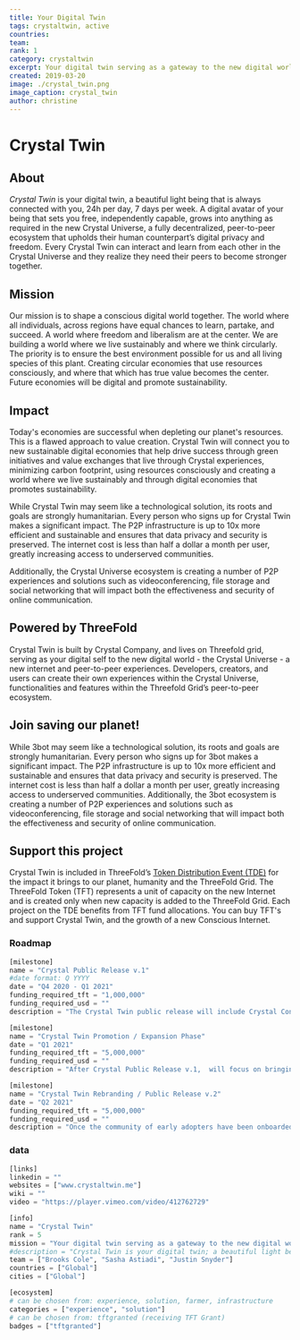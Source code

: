 ```yaml
---
title: Your Digital Twin
tags: crystaltwin, active
countries: 
team: 
rank: 1
category: crystaltwin
excerpt: Your digital twin serving as a gateway to the new digital world of peer-to-peer experiences.
created: 2019-03-20
image: ./crystal_twin.png
image_caption: crystal_twin
author: christine
---
```




# Crystal Twin

## About

*Crystal Twin* is your digital twin, a beautiful light being that is always connected with you, 24h per day, 7 days per week. A digital avatar of your being that sets you free, independently capable, grows into anything as required in the new Crystal Universe, a fully decentralized, peer-to-peer ecosystem that upholds their human counterpart’s  digital privacy and freedom. Every Crystal Twin can interact and learn from each other in the Crystal Universe and they realize they need their peers to become stronger together.

## Mission

Our mission is to shape a conscious digital world together. The world where all individuals, across regions have equal chances to learn, partake, and succeed. A world where freedom and liberalism are at the center. We are building a world where we live sustainably and where we think circularly. The priority is to ensure the best environment possible for us and all living species of this plant. Creating circular economies that use resources consciously, and where that which has true value becomes the center. Future economies will be digital and promote sustainability.

## Impact

Today's economies are successful when depleting our planet's resources. This is a flawed approach to value creation. Crystal Twin will connect you to new sustainable digital economies that help drive success through green initiatives and value exchanges that live through Crystal experiences, minimizing carbon footprint, using resources consciously and creating a world where we live sustainably and through digital economies that promotes sustainability.

While Crystal Twin may seem like a technological solution, its roots and goals are strongly humanitarian. Every person who signs up for Crystal Twin makes a significant impact. The P2P infrastructure is up to 10x more efficient and sustainable and ensures that data privacy and security is preserved. The internet cost is less than half a dollar a month per user, greatly increasing access to underserved communities. 

Additionally, the Crystal Universe ecosystem is creating a number of P2P experiences and solutions such as videoconferencing, file storage and social networking that will impact both the effectiveness and security of online communication.

 ## Powered by ThreeFold  

Crystal Twin is built by Crystal Company, and lives on Threefold grid, serving as your digital self to the new digital world - the Crystal Universe - a new internet and peer-to-peer experiences. Developers, creators, and users can create their own experiences within the Crystal Universe, functionalities and features within the Threefold Grid’s peer-to-peer ecosystem.

 ## Join saving our planet!

While 3bot may seem like a technological solution, its roots and goals are strongly humanitarian. Every person who signs up for 3bot makes a significant impact. The P2P infrastructure is up to 10x more efficient and sustainable and ensures that data privacy and security is preserved. The internet cost is less than half a dollar a month per user, greatly increasing access to underserved communities. Additionally, the 3bot ecosystem is creating a number of P2P experiences and solutions such as videoconferencing, file storage and social networking that will impact both the effectiveness and security of online communication.

## Support this project

Crystal Twin is included in ThreeFold’s [Token Distribution Event (TDE)](https://wiki.threefold.io/#/tdeoverview)</a> for the impact it brings to our planet, humanity and the ThreeFold Grid.
The ThreeFold Token (TFT) represents a unit of capacity on the new Internet and is created only when new capacity is added to the ThreeFold Grid.
Each project on the TDE benefits from TFT fund allocations. You can buy TFT's and support Crystal Twin, and the growth of a new Conscious Internet.


### Roadmap

```python
[milestone]
name = "Crystal Public Release v.1"
#date format: Q YYYY
date = "Q4 2020 - Q1 2021"
funding_required_tft = "1,000,000"
funding_required_usd = ""
description = "The Crystal Twin public release will include Crystal Connect, p2p video conferencing, p2p social network, decentralized file storage, browser and wallet. It will also include the Crystal SDK which will allow developers to begin building the ecosystem of Crystal experiences. There is no need for hundreds of different apps, there should only be 1, our digital twin should be that app, the “life” app which allows us to re-experience the simplicity of our childhood. A place where we are protected and have connection to the universal truth."

[milestone]
name = "Crystal Twin Promotion / Expansion Phase"
date = "Q1 2021"
funding_required_tft = "5,000,000"
funding_required_usd = ""
description = "After Crystal Public Release v.1,  will focus on bringing early adopters, developers and ecosystem partners into the Crystal Universe ecosystem, with strong marketing campaigns and compelling media to rapidly grow the community and platform."

[milestone]
name = "Crystal Twin Rebranding / Public Release v.2"
date = "Q2 2021"
funding_required_tft = "5,000,000"
funding_required_usd = ""
description = "Once the community of early adopters have been onboarded with Crystal Twin and the 1st generation of experiences are available, the outreach will then focus on the larger public. At this point, we will rebrand ‘Crystal Experiences’ to make it more easily accessible and understandable by the everyday internet user."

```

### data

```python
[links]
linkedin = ""
websites = ["www.crystaltwin.me"]
wiki = ""
video = "https://player.vimeo.com/video/412762729"

[info]
name = "Crystal Twin"
rank = 5
mission = "Your digital twin serving as a gateway to the new digital world of peer-to-peer experiences."
#description = "Crystal Twin is your digital twin; a beautiful light being that is always connected with you, 24h per day, 7 days per week. A digital avatar of your being that sets you free, independently capable, grows into anything as required in the new Crystal Universe; a fully decentralized, peer-to-peer ecosystem that upholds their human counterpart’s  digital privacy and freedom. Every Crystal Twin; mine and yours, can interact and learn from each other in the Crystal Universe and they realize they need their peers to become stronger together.."
team = ["Brooks Cole", "Sasha Astiadi", "Justin Snyder"]
countries = ["Global"]
cities = ["Global"]

[ecosystem]
# can be chosen from: experience, solution, farmer, infrastructure
categories = ["experience", "solution"]
# can be chosen from: tftgranted (receiving TFT Grant)
badges = ["tftgranted"]


```
